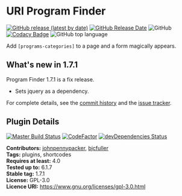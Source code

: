 # URI Program Finder

[![GitHub release (latest by date)](https://img.shields.io/github/v/release/uriweb/uri-program-finder)](https://github.com/uriweb/uri-program-finder/releases/latest)
[![GitHub Release Date](https://img.shields.io/github/release-date/uriweb/uri-program-finder)](https://github.com/uriweb/uri-program-finder/releases/latest)
![GitHub](https://img.shields.io/github/license/uriweb/uri-program-finder)
[![Codacy Badge](https://img.shields.io/codacy/grade/09e1f5a600ee41b6a1fb1426f040244d/master)](https://www.codacy.com/app/uriweb/uri-program-finder?utm_source=github.com&amp;utm_medium=referral&amp;utm_content=uriweb/uri-program-finder&amp;utm_campaign=Badge_Grade)
![GitHub top language](https://img.shields.io/github/languages/top/uriweb/uri-program-finder?color=violet&branch=master)

Add `[programs-categories]` to a page and a form magically appears.

## What's new in 1.7.1

Program Finder 1.7.1 is a fix release.

* Sets jquery as a dependency.

For complete details, see the [commit history](https://github.com/uriweb/uri-program-finder/pull/20/commits) and the [issue tracker](https://github.com/uriweb/uri-program-finder/issues).

## Plugin Details

[![Master Build Status](https://travis-ci.org/uriweb/uri-program-finder.svg?branch=master)](https://travis-ci.org/uriweb/uri-program-finder)
[![CodeFactor](https://www.codefactor.io/repository/github/uriweb/uri-program-finder/badge/master)](https://www.codefactor.io/repository/github/uriweb/uri-program-finder/overview/master)
[![devDependencies Status](https://david-dm.org/uriweb/uri-program-finder/dev-status.svg)](https://david-dm.org/uriweb/uri-program-finder?type=dev)

__Contributors:__ [johnpennypacker](https://github.com/johnpennypacker), [bjcfuller](https://github.com/bjcfuller)  
__Tags:__ plugins, shortcodes  
__Requires at least:__ 4.0  
__Tested up to:__ 6.1.7  
__Stable tag:__ 1.7.1  
__License:__ GPL-3.0  
__Licence URI:__ https://www.gnu.org/licenses/gpl-3.0.html
